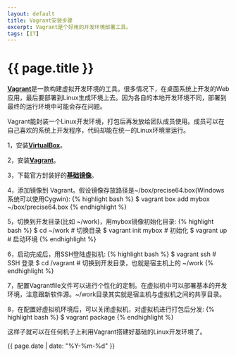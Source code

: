 ```yaml
---
layout: default
title: Vagrant安装步骤
excerpt: Vagrant是个好用的开发环境部署工具。
tags: [IT]
---
```

{{ page.title }}
================


[**Vagrant**](http://www.vagrantup.com/)是一款构建虚拟开发环境的工具。很多情况下，在桌面系统上开发的Web应用，最后要部署到Linux生成环境上去。因为各自的本地开发环境不同，部署到最终的运行环境中可能会存在问题。

Vagrant能封装一个Linux开发环境，打包后再发放给团队成员使用。成员可以在自己喜欢的系统上开发程序，代码却能在统一的Linux环境里运行。

1，安装[**VirtualBox**](https://www.virtualbox.org/wiki/Downloads)。

2，安装[**Vagrant**](http://www.vagrantup.com/)。

3，下载官方封装好的[**基础镜像**](http://www.vagrantbox.es/)。

4，添加镜像到 Vagrant。假设镜像存放路径是~/box/precise64.box(Windows系统可以使用Cygwin):
  {% highlight bash %}
  $ vagrant box add mybox ~/box/precise64.box
  {% endhighlight %}

5，切换到开发目录(比如 ~/work)，用mybox镜像初始化目录:
  {% highlight bash %}
  $ cd ~/work  # 切换目录
  $ vagrant init mybox  # 初始化
  $ vagrant up  # 启动环境
  {% endhighlight %}

6，启动完成后，用SSH登陆虚拟机:
  {% highlight bash %}
  $ vagrant ssh  # SSH 登录
  $ cd /vagrant  # 切换到开发目录，也就是宿主机上的 ~/work
  {% endhighlight %}

7，配置Vagrantfile文件可以进行个性化的定制。在虚拟机中可以部署基本的开发环境，注意跟新软件源。~/work目录其实就是宿主机与虚拟机之间的共享目录。

8，在配置好虚拟机环境后，可以关闭虚拟机，对虚拟机进行打包后分发:
  {% highlight bash %}
  $ vagrant package
  {% endhighlight %}

这样子就可以在任何机子上利用Vagrant搭建好基础的Linux开发环境了。

{{ page.date | date: "%Y-%m-%d" }}
